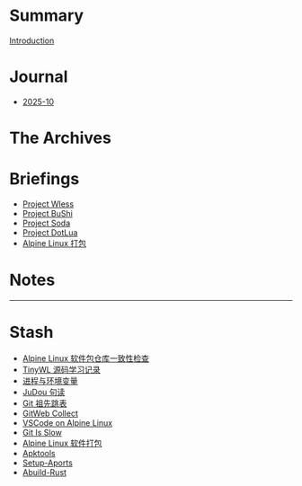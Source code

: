 # Summary

[Introduction](README.md)

# Journal

- [2025-10](2025-10-echo.md)

# The Archives

# Briefings

- [Project Wless]()
- [Project BuShi]()
- [Project Soda]()
- [Project DotLua]()
- [Alpine Linux 打包]()

# Notes

---

# Stash

- [Alpine Linux 软件包仓库一致性检查](./2025/10-repo-check.md)
- [TinyWL 源码学习记录](./2025/08-tinywl.md)
- [进程与环境变量](./2025/07-process-env.md)
- [JuDou 句读](./2025/05-lsp-judou.md)
- [Git 祖先跳表](./2025/04-git-skip-list.md)
- [GitWeb Collect](./2025/03-gitweb-collect.md)
- [VSCode on Alpine Linux](./2025/02-alpine-vscode-remote.md)
- [Git Is Slow](./2025/01-git-is-slow.md)
- [Alpine Linux 软件打包](./2024/01-apkbuild.md)
- [Apktools](./alpine/apktools.md)
- [Setup-Aports](./alpine/setup-aports.md)
- [Abuild-Rust](./alpine/abuild-rust.md)
